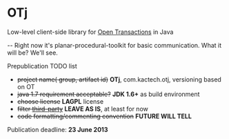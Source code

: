 OTj
========

Low-level client-side library for [Open Transactions](https://github.com/FellowTraveler/Open-Transactions) in Java

--
Right now it's planar-procedural-toolkit for basic communication. What it will be? We'll see.

Prepublication TODO list
* ~~project name( group, artifact id)~~ **OTj**, com.kactech.otj, versioning based on OT
* ~~java 1.7 requirement acceptable?~~ **JDK 1.6+** as build environment
* ~~choose license~~ **LAGPL** license
* ~~filter [third-party](third-party.md)~~ **LEAVE AS IS**, at least for now
* ~~code formatting/commenting convention~~ **FUTURE WILL TELL**

Publication deadline: **23 June 2013**

